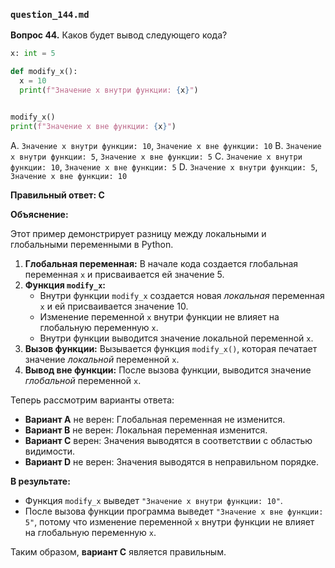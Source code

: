 ### `question_144.md`

**Вопрос 44.** Каков будет вывод следующего кода?

```python
x: int = 5

def modify_x():
  x = 10
  print(f"Значение x внутри функции: {x}")


modify_x()
print(f"Значение x вне функции: {x}")
```

A.  `Значение x внутри функции: 10`, `Значение x вне функции: 10`
B.  `Значение x внутри функции: 5`, `Значение x вне функции: 5`
C.  `Значение x внутри функции: 10`, `Значение x вне функции: 5`
D.  `Значение x внутри функции: 5`, `Значение x вне функции: 10`

**Правильный ответ: C**

**Объяснение:**

Этот пример демонстрирует разницу между локальными и глобальными переменными в Python.

1.  **Глобальная переменная:** В начале кода создается глобальная переменная `x` и присваивается ей значение 5.
2.  **Функция `modify_x`:**
    *   Внутри функции `modify_x` создается новая *локальная* переменная `x` и ей присваивается значение 10.
    *   Изменение переменной `x` внутри функции не влияет на глобальную переменную `x`.
    *   Внутри функции выводится значение локальной переменной `x`.
3.  **Вызов функции:** Вызывается функция `modify_x()`,  которая печатает значение *локальной* переменной `x`.
4.  **Вывод вне функции:** После вызова функции,  выводится значение *глобальной* переменной `x`.

Теперь рассмотрим варианты ответа:

*   **Вариант A** не верен:  Глобальная переменная не изменится.
*   **Вариант B** не верен:  Локальная переменная изменится.
*   **Вариант C** верен: Значения выводятся в соответствии с областью видимости.
*   **Вариант D** не верен: Значения выводятся в неправильном порядке.

**В результате:**

*   Функция `modify_x` выведет `"Значение x внутри функции: 10"`.
*   После вызова функции программа выведет `"Значение x вне функции: 5"`, потому что изменение переменной `x` внутри функции не влияет на глобальную переменную `x`.

Таким образом, **вариант C** является правильным.
